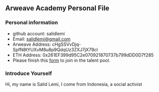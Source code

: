 ## Arweave Academy Personal File

### Personal information

- github account: salidlemi
- Email: salidlemi@gmail.com
- Arweave Address: cHgSSVvDjq-SpfN8tYUXvM8u8p9QdqUz3ZXJ7jX79cI
- ETH Address: 0x261EF399d95C2e070921870737b799dDD0D7f285
- Please finish this [form](https://docs.google.com/forms/d/e/1FAIpQLSfWA5fIIcBgmRppm3jNz5vmf9Mai_QMVil-2pO4r7YKn_Zhtw/viewform?usp=sf_link) to join in the talent pool.

### Introduce Yourself
 Hi, my name is Salid Lemi, I come from Indonesia, a social activist